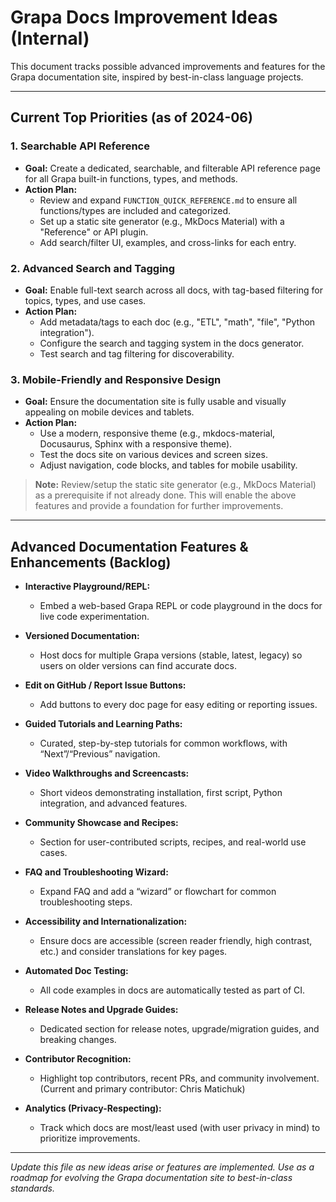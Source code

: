 # Grapa Docs Improvement Ideas (Internal)

This document tracks possible advanced improvements and features for the Grapa documentation site, inspired by best-in-class language projects.

---

## Current Top Priorities (as of 2024-06)

### 1. Searchable API Reference
- **Goal:** Create a dedicated, searchable, and filterable API reference page for all Grapa built-in functions, types, and methods.
- **Action Plan:**
  - Review and expand `FUNCTION_QUICK_REFERENCE.md` to ensure all functions/types are included and categorized.
  - Set up a static site generator (e.g., MkDocs Material) with a "Reference" or API plugin.
  - Add search/filter UI, examples, and cross-links for each entry.

### 2. Advanced Search and Tagging
- **Goal:** Enable full-text search across all docs, with tag-based filtering for topics, types, and use cases.
- **Action Plan:**
  - Add metadata/tags to each doc (e.g., "ETL", "math", "file", "Python integration").
  - Configure the search and tagging system in the docs generator.
  - Test search and tag filtering for discoverability.

### 3. Mobile-Friendly and Responsive Design
- **Goal:** Ensure the documentation site is fully usable and visually appealing on mobile devices and tablets.
- **Action Plan:**
  - Use a modern, responsive theme (e.g., mkdocs-material, Docusaurus, Sphinx with a responsive theme).
  - Test the docs site on various devices and screen sizes.
  - Adjust navigation, code blocks, and tables for mobile usability.

> **Note:** Review/setup the static site generator (e.g., MkDocs Material) as a prerequisite if not already done. This will enable the above features and provide a foundation for further improvements.

---

## Advanced Documentation Features & Enhancements (Backlog)

- **Interactive Playground/REPL:**
  - Embed a web-based Grapa REPL or code playground in the docs for live code experimentation.

- **Versioned Documentation:**
  - Host docs for multiple Grapa versions (stable, latest, legacy) so users on older versions can find accurate docs.

- **Edit on GitHub / Report Issue Buttons:**
  - Add buttons to every doc page for easy editing or reporting issues.

- **Guided Tutorials and Learning Paths:**
  - Curated, step-by-step tutorials for common workflows, with “Next”/“Previous” navigation.

- **Video Walkthroughs and Screencasts:**
  - Short videos demonstrating installation, first script, Python integration, and advanced features.

- **Community Showcase and Recipes:**
  - Section for user-contributed scripts, recipes, and real-world use cases.

- **FAQ and Troubleshooting Wizard:**
  - Expand FAQ and add a “wizard” or flowchart for common troubleshooting steps.

- **Accessibility and Internationalization:**
  - Ensure docs are accessible (screen reader friendly, high contrast, etc.) and consider translations for key pages.

- **Automated Doc Testing:**
  - All code examples in docs are automatically tested as part of CI.

- **Release Notes and Upgrade Guides:**
  - Dedicated section for release notes, upgrade/migration guides, and breaking changes.

- **Contributor Recognition:**
  - Highlight top contributors, recent PRs, and community involvement. (Current and primary contributor: Chris Matichuk)

- **Analytics (Privacy-Respecting):**
  - Track which docs are most/least used (with user privacy in mind) to prioritize improvements.

---

*Update this file as new ideas arise or features are implemented. Use as a roadmap for evolving the Grapa documentation site to best-in-class standards.* 